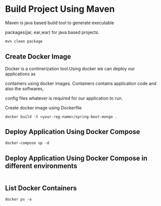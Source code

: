 # Build Project Using Maven

Maven is java based build tool to generate executable 

packages(jar, ear,war) for java based projects.

```bash
mvn clean package
```

## Create Docker Image
Docker is a continerization tool.Using docker we can deploy our applications as 

containers using docker images. Containers contains application code and also the softwares,

config files whatever is required for our application to run.

Create docker image using Dockerfile


```docker
docker build -t <your-reg-name>/spring-boot-mongo .
```

## Deploy Application Using Docker Compose 

```docker-compose 
docker-compose up -d 
```
## Deploy Application Using Docker Compose in different environments
```docker-compose -f docker-compose.yaml -f docker-compose-qa.yaml up -d
```

## List Docker Containers
```docker
docker ps -a
```

